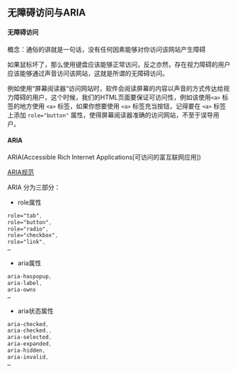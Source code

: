 ## 无障碍访问与ARIA

#### 无障碍访问

<p class="tip">概念：通俗的讲就是一句话，没有任何因素能够对你访问该网站产生障碍</p>

如果鼠标坏了，那么使用键盘应该能够正常访问，反之亦然，存在视力障碍的用户应该能够通过声音访问该网站，这就是所谓的无障碍访问。

例如使用“屏幕阅读器“访问网站时，软件会阅读屏幕的内容以声音的方式传达给视力障碍的用户，这个时候，我们的HTML页面要保证可访问性，例如该使用`<a>` 标签的地方使用 `<a>` 标签，如果你想要使用 `<a>` 标签充当按钮，记得要在 `<a>` 标签上添加 `role="button"` 属性，使得屏幕阅读器准确的访问网站，不至于误导用户。

#### ARIA

<p class="tip">ARIA(Accessible Rich Internet Applications[可访问的富互联网应用])</p>

[ARIA规范](https://www.w3.org/TR/html-aria/)

ARIA 分为三部分：

* role属性

```css
role="tab",
role="button",
role="radio",
role="checkbox",
role="link",
…
```

* aria属性

```css
aria-haspopup,
aria-label,
aria-owns
…
```

* aria状态属性

```css
aria-checked,
aria-checked,,
aria-selected,
aria-expanded,
aria-hidden,
aria-invalid,
…
```